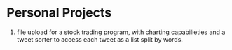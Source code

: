 # Personal Projects

1) file upload for a stock trading program, with charting capabilieties and a tweet sorter to access each tweet as a list split by words. 
